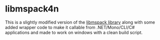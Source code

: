 libmspack4n
===========

This is a slightly modified version of the [libmspack library](http://www.cabextract.org.uk/libmspack) along with some added wrapper code to make it callable from .NET/Mono/CLI/C# applications and made to work on windows with a clean build script.
